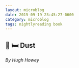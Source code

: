 ```yaml
---
layout: microblog
date: 2015-09-19 23:45:27-0600
category: microblog
tags: nightlyreading book
---
```

## 📖 🛏 Dust
*By Hugh Howey*
